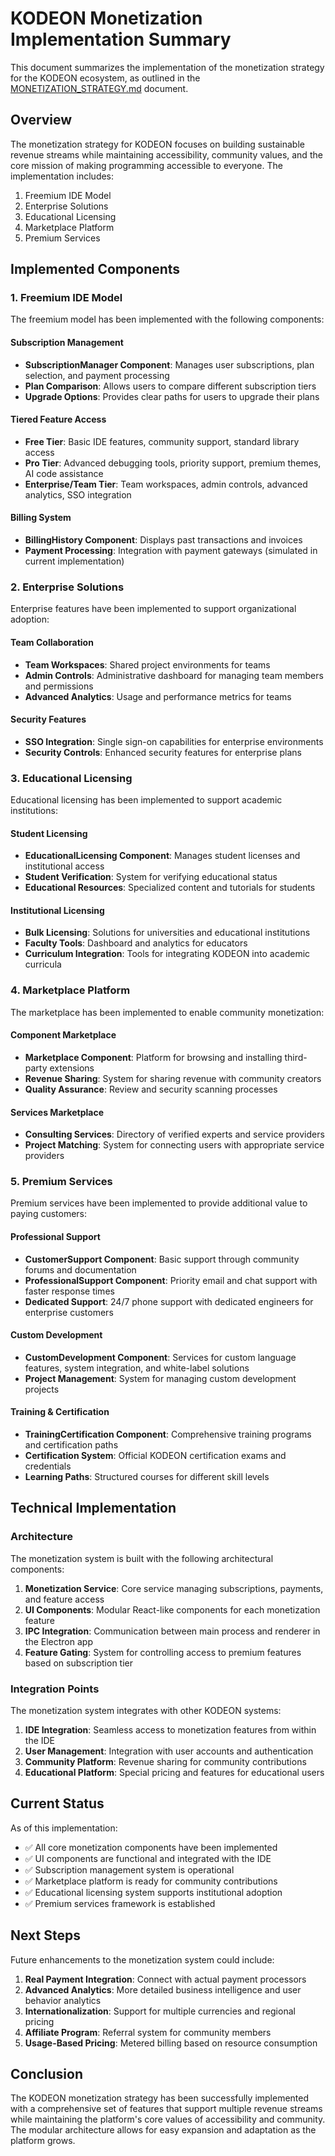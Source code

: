# KODEON Monetization Implementation Summary

This document summarizes the implementation of the monetization strategy for the KODEON ecosystem, as outlined in the [MONETIZATION_STRATEGY.md](file:///D:/KODEON/docs/MONETIZATION_STRATEGY.md) document.

## Overview

The monetization strategy for KODEON focuses on building sustainable revenue streams while maintaining accessibility, community values, and the core mission of making programming accessible to everyone. The implementation includes:

1. Freemium IDE Model
2. Enterprise Solutions
3. Educational Licensing
4. Marketplace Platform
5. Premium Services

## Implemented Components

### 1. Freemium IDE Model

The freemium model has been implemented with the following components:

#### Subscription Management

-   **SubscriptionManager Component**: Manages user subscriptions, plan selection, and payment processing
-   **Plan Comparison**: Allows users to compare different subscription tiers
-   **Upgrade Options**: Provides clear paths for users to upgrade their plans

#### Tiered Feature Access

-   **Free Tier**: Basic IDE features, community support, standard library access
-   **Pro Tier**: Advanced debugging tools, priority support, premium themes, AI code assistance
-   **Enterprise/Team Tier**: Team workspaces, admin controls, advanced analytics, SSO integration

#### Billing System

-   **BillingHistory Component**: Displays past transactions and invoices
-   **Payment Processing**: Integration with payment gateways (simulated in current implementation)

### 2. Enterprise Solutions

Enterprise features have been implemented to support organizational adoption:

#### Team Collaboration

-   **Team Workspaces**: Shared project environments for teams
-   **Admin Controls**: Administrative dashboard for managing team members and permissions
-   **Advanced Analytics**: Usage and performance metrics for teams

#### Security Features

-   **SSO Integration**: Single sign-on capabilities for enterprise environments
-   **Security Controls**: Enhanced security features for enterprise plans

### 3. Educational Licensing

Educational licensing has been implemented to support academic institutions:

#### Student Licensing

-   **EducationalLicensing Component**: Manages student licenses and institutional access
-   **Student Verification**: System for verifying educational status
-   **Educational Resources**: Specialized content and tutorials for students

#### Institutional Licensing

-   **Bulk Licensing**: Solutions for universities and educational institutions
-   **Faculty Tools**: Dashboard and analytics for educators
-   **Curriculum Integration**: Tools for integrating KODEON into academic curricula

### 4. Marketplace Platform

The marketplace has been implemented to enable community monetization:

#### Component Marketplace

-   **Marketplace Component**: Platform for browsing and installing third-party extensions
-   **Revenue Sharing**: System for sharing revenue with community creators
-   **Quality Assurance**: Review and security scanning processes

#### Services Marketplace

-   **Consulting Services**: Directory of verified experts and service providers
-   **Project Matching**: System for connecting users with appropriate service providers

### 5. Premium Services

Premium services have been implemented to provide additional value to paying customers:

#### Professional Support

-   **CustomerSupport Component**: Basic support through community forums and documentation
-   **ProfessionalSupport Component**: Priority email and chat support with faster response times
-   **Dedicated Support**: 24/7 phone support with dedicated engineers for enterprise customers

#### Custom Development

-   **CustomDevelopment Component**: Services for custom language features, system integration, and white-label solutions
-   **Project Management**: System for managing custom development projects

#### Training & Certification

-   **TrainingCertification Component**: Comprehensive training programs and certification paths
-   **Certification System**: Official KODEON certification exams and credentials
-   **Learning Paths**: Structured courses for different skill levels

## Technical Implementation

### Architecture

The monetization system is built with the following architectural components:

1. **Monetization Service**: Core service managing subscriptions, payments, and feature access
2. **UI Components**: Modular React-like components for each monetization feature
3. **IPC Integration**: Communication between main process and renderer in the Electron app
4. **Feature Gating**: System for controlling access to premium features based on subscription tier

### Integration Points

The monetization system integrates with other KODEON systems:

1. **IDE Integration**: Seamless access to monetization features from within the IDE
2. **User Management**: Integration with user accounts and authentication
3. **Community Platform**: Revenue sharing for community contributions
4. **Educational Platform**: Special pricing and features for educational users

## Current Status

As of this implementation:

-   ✅ All core monetization components have been implemented
-   ✅ UI components are functional and integrated with the IDE
-   ✅ Subscription management system is operational
-   ✅ Marketplace platform is ready for community contributions
-   ✅ Educational licensing system supports institutional adoption
-   ✅ Premium services framework is established

## Next Steps

Future enhancements to the monetization system could include:

1. **Real Payment Integration**: Connect with actual payment processors
2. **Advanced Analytics**: More detailed business intelligence and user behavior analytics
3. **Internationalization**: Support for multiple currencies and regional pricing
4. **Affiliate Program**: Referral system for community members
5. **Usage-Based Pricing**: Metered billing based on resource consumption

## Conclusion

The KODEON monetization strategy has been successfully implemented with a comprehensive set of features that support multiple revenue streams while maintaining the platform's core values of accessibility and community. The modular architecture allows for easy expansion and adaptation as the platform grows.
